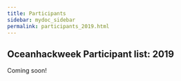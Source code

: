 ```yaml
---
title: Participants
sidebar: mydoc_sidebar
permalink: participants_2019.html
---
```


## Oceanhackweek Participant list: 2019

Coming soon!

